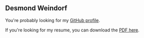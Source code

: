 ## Desmond Weindorf

You're probably looking for my [GitHub profile](https://github.com/desmondw).

If you're looking for my resume, you can download the [PDF here](https://github.com/desmondw/resume/raw/master/Resume%20-%20Desmond%20Weindorf.pdf).

